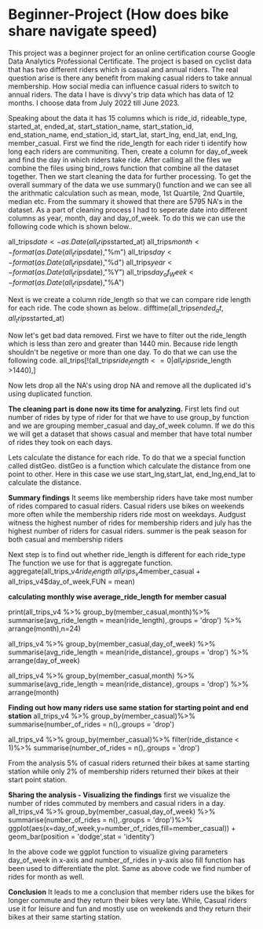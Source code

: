 # Beginner-Project (How does bike share navigate speed)
This project was a beginner project for an online certification course Google Data Analytics Professional Certificate. The project is based on cyclist data that has two different riders which is casual and annual riders. The real question arise is there any benefit from making casual riders to take annual membership. How social media can influence casual riders to switch to annual riders. The data I have is divvy's trip data which has data of 12 months. I choose data from July 2022 till June 2023. 

Speaking about the data it has 15 columns which is ride_id, rideable_type, started_at, ended_at, start_station_name, start_station_id, end_station_name, end_station_id, start_lat, start_lng, end_lat, end_lng, member_casual. First we find the ride_length for each rider ti identify how long each riders are communiting. Then, create a column for day_of_week and find the day in which riders take ride.
After calling all the files we combine the files using bind_rows function that combine all the dataset together. Then we start cleaning the data for further processing. To get the overall summary of the data we use summary() function and we can see all the arithmatic calculation such as mean, mode, 1st Quartile, 2nd Quartile, median etc. From the summary it showed that there are 5795 NA's in the dataset.
As a part of cleaning process I had to seperate date into different columns as year, month, day and day_of_week. To do this we can use the following code which is shown below..

all_trips$date <- as.Date(all_trips$started_at)
all_trips$month <- format(as.Date(all_trips$date),"%m")
all_trips$day <- format(as.Date(all_trips$date),"%d")
all_trips$year <- format(as.Date(all_trips$date),"%Y")
all_trips$day_of_Week <- format(as.Date(all_trips$date),"%A")

Next is we create a column ride_length so that we can compare ride length for each ride. The code shown as below..
difftime(all_trips$ended_at,all_trips$started_at)

Now let's get bad data removed. First we have to filter out the ride_length which is less than zero and greater than 1440 min. Because ride length shouldn't be negetive or more than one day.
To do that we can use the following code.
all_trips[!(all_trips$ride_length <=0 | 
                            all_trips$ride_length >1440),]

Now lets drop all the NA's using drop NA and remove all the duplicated id's using duplicated function.

**The cleaning part is done now its time for analyzing.**
First lets find out number of rides by type of rider for that we have to use group_by function and we are grouping member_casual and day_of_week column. If we do this we will get a dataset that shows casual and member that have total number of rides they took on each days.

Lets calculate the distance for each ride. To do that we a special function called distGeo. distGeo is a function which calculate the distance from one point to other. Here in this case we use start_lng,start_lat, end_lng,end_lat to calculate the distance.

**Summary findings**
It seems like membership riders have take most number of rides compared to casual riders. Casual riders use bikes on weekends more often while the membership riders ride most on weekdays.
Audgust witness the highest number of rides for membership riders and july has the highest number of riders for casual riders.
summer is the peak season for both casual and membership riders 

Next step is to find out whether ride_length is different for each ride_type
The function we use for that is aggregate function. 
aggregate(all_trips_v4$ride_length~ all_trips_v4$member_casual + 
            all_trips_v4$day_of_week,FUN = mean)

**calculating monthly wise average_ride_length for member casual**

print(all_trips_v4 %>%
  group_by(member_casual,month)%>%
  summarise(avg_ride_length = mean(ride_length),.groups = 'drop') %>%
  arrange(month),n=24)

all_trips_v4 %>%
  group_by(member_casual,day_of_week) %>%
  summarise(avg_ride_length = mean(ride_distance),.groups = 'drop') %>%
  arrange(day_of_week)

all_trips_v4 %>%
  group_by(member_casual,month) %>%
  summarise(avg_ride_length = mean(ride_distance),.groups = 'drop') %>%
  arrange(month)

**Finding out how many riders use same station for starting point and end station**
all_trips_v4 %>%
  group_by(member_casual)%>%
  summarise(number_of_rides = n(),.groups = 'drop')

all_trips_v4 %>%
  group_by(member_casual)%>%
  filter(ride_distance < 1)%>%
  summarise(number_of_rides = n(),.groups = 'drop')

From the analysis 5% of casual riders returned their bikes at same starting station while only 2% of membership riders returned their bikes at their start point station.

**Sharing the analysis - Visualizing the findings**
first we visualize the number of rides commuted by members and casual riders in a day.
all_trips_v4 %>%
  group_by(member_casual,day_of_week) %>%
  summarise(number_of_rides = n(),.groups = 'drop')%>%
  ggplot(aes(x=day_of_week,y=number_of_rides,fill=member_casual)) +
  geom_bar(position = 'dodge',stat = 'identity')

In the above code we ggplot function to visualize giving parameters day_of_week in x-axis and number_of_rides in y-axis also fill function has been used to differentiate the plot. Same as above code we find number of rides for month as well.

**Conclusion**
It leads to me a conclusion that member riders use the bikes for longer commute and they return their bikes very late. While, Casual riders use it for leisure and fun and mostly use on weekends and they return their bikes at their same starting station.
